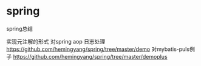 # spring
spring总结


实现元注解的形式 对spring aop 日志处理 https://github.com/hemingyang/spring/tree/master/demo
对mybatis-puls例子 https://github.com/hemingyang/spring/tree/master/demoplus
